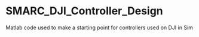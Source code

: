 # SMARC_DJI_Controller_Design
Matlab code used to make a starting point for controllers used on DJI in Sim

